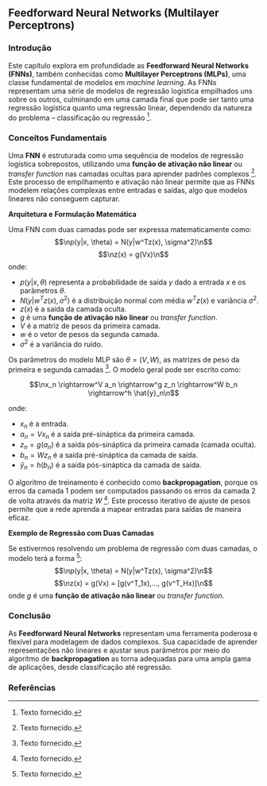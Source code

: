 ## Feedforward Neural Networks (Multilayer Perceptrons)

### Introdução
Este capítulo explora em profundidade as **Feedforward Neural Networks (FNNs)**, também conhecidas como **Multilayer Perceptrons (MLPs)**, uma classe fundamental de modelos em *machine learning*. As FNNs representam uma série de modelos de regressão logística empilhados uns sobre os outros, culminando em uma camada final que pode ser tanto uma regressão logística quanto uma regressão linear, dependendo da natureza do problema – classificação ou regressão [^1].

### Conceitos Fundamentais

Uma **FNN** é estruturada como uma sequência de modelos de regressão logística sobrepostos, utilizando uma **função de ativação não linear** ou *transfer function* nas camadas ocultas para aprender padrões complexos [^1]. Este processo de empilhamento e ativação não linear permite que as FNNs modelem relações complexas entre entradas e saídas, algo que modelos lineares não conseguem capturar.

**Arquitetura e Formulação Matemática**

Uma FNN com duas camadas pode ser expressa matematicamente como:
$$\np(y|x, \theta) = N(y|w^Tz(x), \sigma^2)\n$$
$$\nz(x) = g(Vx)\n$$
onde:
*   $p(y|x, \theta)$ representa a probabilidade de saída $y$ dado a entrada $x$ e os parâmetros $\theta$.
*   $N(y|w^Tz(x), \sigma^2)$ é a distribuição normal com média $w^Tz(x)$ e variância $\sigma^2$.
*   $z(x)$ é a saída da camada oculta.
*   $g$ é uma **função de ativação não linear** ou *transfer function*.
*   $V$ é a matriz de pesos da primeira camada.
*   $w$ é o vetor de pesos da segunda camada.
*   $\sigma^2$ é a variância do ruído.

Os parâmetros do modelo MLP são $\theta = (V, W)$, as matrizes de peso da primeira e segunda camadas [^1]. O modelo geral pode ser escrito como:

$$\nx_n \rightarrow^V a_n \rightarrow^g z_n \rightarrow^W b_n \rightarrow^h \hat{y}_n\n$$

onde:
*   $x_n$ é a entrada.
*   $a_n = Vx_n$ é a saída pré-sináptica da primeira camada.
*   $z_n = g(a_n)$ é a saída pós-sináptica da primeira camada (camada oculta).
*   $b_n = Wz_n$ é a saída pré-sináptica da camada de saída.
*   $\hat{y}_n = h(b_n)$ é a saída pós-sináptica da camada de saída.

O algoritmo de treinamento é conhecido como **backpropagation**, porque os erros da camada 1 podem ser computados passando os erros da camada 2 de volta através da matriz $W$ [^1]. Este processo iterativo de ajuste de pesos permite que a rede aprenda a mapear entradas para saídas de maneira eficaz.

**Exemplo de Regressão com Duas Camadas**

Se estivermos resolvendo um problema de regressão com duas camadas, o modelo terá a forma [^1]:
$$\np(y|x, \theta) = N(y|w^Tz(x), \sigma^2)\n$$
$$\nz(x) = g(Vx) = [g(v^T_1x),..., g(v^T_Hx)]\n$$
onde $g$ é uma **função de ativação não linear** ou *transfer function*.

### Conclusão

As **Feedforward Neural Networks** representam uma ferramenta poderosa e flexível para modelagem de dados complexos. Sua capacidade de aprender representações não lineares e ajustar seus parâmetros por meio do algoritmo de **backpropagation** as torna adequadas para uma ampla gama de aplicações, desde classificação até regressão.

### Referências
[^1]: Texto fornecido.
<!-- END -->